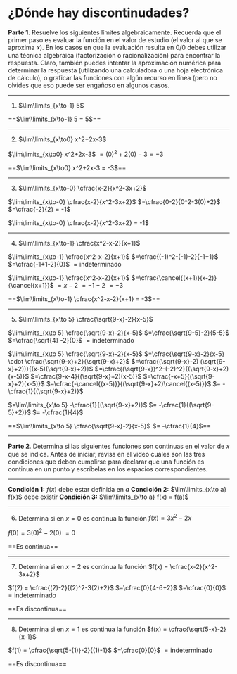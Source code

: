# ¿Dónde hay discontinudades?

**Parte 1**. Resuelve los siguientes límites algebraicamente. Recuerda que el primer paso es evaluar la función en el valor de estudio (el valor al que se aproxima 𝑥). En los casos en que la evaluación resulta en 0/0 debes utilizar una técnica algebraica (factorización o racionalización) para encontrar la respuesta. Claro, también puedes intentar la aproximación numérica para determinar la respuesta (utilizando una calculadora o una hoja electrónica de cálculo), o graficar las funciones con algún recurso en línea (pero no olvides que eso puede ser engañoso en algunos casos.

---

1. $\lim\limits_{x\to-1} 5$

==$\lim\limits_{x\to-1} 5 = 5$==

---
2. $\lim\limits_{x\to0} x^2+2x-3$

$\lim\limits_{x\to0} x^2+2x-3$ $=(0)^2+2(0)-3 = -3$

==$\lim\limits_{x\to0} x^2+2x-3 = -3$==


---
3. $\lim\limits_{x\to-0} \cfrac{x-2}{x^2-3x+2}$

 $\lim\limits_{x\to-0} \cfrac{x-2}{x^2-3x+2}$ $=\cfrac{0-2}{0^2-3(0)+2}$ $=\cfrac{-2}{2} = -1$

$\lim\limits_{x\to-0} \cfrac{x-2}{x^2-3x+2} = -1$


---
4. $\lim\limits_{x\to-1} \cfrac{x^2-x-2}{x+1}$

$\lim\limits_{x\to-1} \cfrac{x^2-x-2}{x+1}$ $=\cfrac{(-1)^2-(-1)-2}{-1+1}$ $=\cfrac{-1+1-2}{0}$ $= \text{indeterminado}$

$\lim\limits_{x\to-1} \cfrac{x^2-x-2}{x+1}$ $=\cfrac{\cancel{(x+1)}(x-2)}{\cancel{x+1}}$ $=x-2$ $=-1-2$ $=-3$

==$\lim\limits_{x\to-1} \cfrac{x^2-x-2}{x+1} = -3$==

---
5. $\lim\limits_{x\to 5} \cfrac{\sqrt{9-x}-2}{x-5}$

$\lim\limits_{x\to 5} \cfrac{\sqrt{9-x}-2}{x-5}$ $=\cfrac{\sqrt{9-5}-2}{5-5}$ $=\cfrac{\sqrt{4} -2}{0}$ $=\text{indeterminado}$


$\lim\limits_{x\to 5} \cfrac{\sqrt{9-x}-2}{x-5}$ $=\cfrac{\sqrt{9-x}-2}{x-5} \cdot \cfrac{\sqrt{9-x}+2}{\sqrt{9-x}+2}$ $=\cfrac{(\sqrt{9-x}-2) (\sqrt{9-x}+2))}{(x-5)(\sqrt{9-x}+2)}$ $=\cfrac{(\sqrt{9-x})^2-(-2)^2}{(\sqrt{9-x}+2)(x-5)}$ $=\cfrac{9-x-4}{(\sqrt{9-x}+2)(x-5)}$ $=\cfrac{-x+5}{(\sqrt{9-x}+2)(x-5)}$ $=\cfrac{-\cancel{(x-5)}}{(\sqrt{9-x}+2)\cancel{(x-5)}}$ $= -\cfrac{1}{(\sqrt{9-x}+2)}$

$=\lim\limits_{x\to 5} -\cfrac{1}{(\sqrt{9-x}+2)}$ $= -\cfrac{1}{(\sqrt{9-5}+2)}$ $= -\cfrac{1}{4}$

==$\lim\limits_{x\to 5} \cfrac{\sqrt{9-x}-2}{x-5}$ $= -\cfrac{1}{4}$==

---
**Parte 2**. Determina si las siguientes funciones son continuas en el valor de 𝑥 que se indica. Antes de iniciar, revisa en el video cuáles son las tres condiciones que deben cumplirse para declarar que una función es continua en un punto y escríbelas en los espacios correspondientes.

---
**Condición 1:** $f(x)$ debe estar definida en $a$
**Condición 2:** $\lim\limits_{x\to a} f(x)$ debe existir
**Condición 3:** $\lim\limits_{x\to a} f(x) = f(a)$

---
6. Determina si en $x = 0$ es continua la función $f(x) = 3x^2 -2x$

$f(0) = 3(0)^2 -2(0)$ $=0$ 

==Es continua==

---
7. Determina si en $x=2$ es continua la función $f(x) = \cfrac{x-2}{x^2-3x+2}$

$f(2) = \cfrac{(2)-2}{(2)^2-3(2)+2}$ $=\cfrac{0}{4-6+2}$ $=\cfrac{0}{0}$ $=\text{indeterminado}$ 

==Es discontinua==

---
8. Determina si en $x = 1$ es continua la función $f(x) = \cfrac{\sqrt{5-x}-2}{x-1}$

$f(1) = \cfrac{\sqrt{5-(1)}-2}{(1)-1}$ $=\cfrac{0}{0}$ $=\text{indeterminado}$

==Es discontinua==